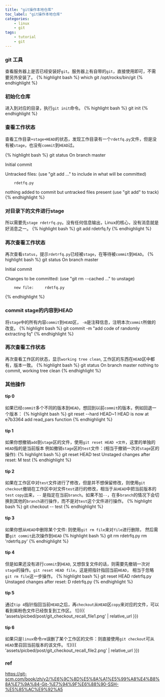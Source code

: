 ```yaml
---
title: "git操作本地仓库"
toc_label: "git操作本地仓库"
categories: 
    - linux
    - git
tags:
    - tutorial
    - git
---
```


### git 工具
查看服务器上是否已经安装好`git`。服务器上有自带的`git`，直接使用即可，不需要另外安装了。
{% highlight bash %}
which git
/opt/rocks/bin/git
{% endhighlight %}
<!--more-->

### 初始化仓库
进入到对应的目录，执行`git init`命令。
{% highlight bash %}
git init
{% endhighlight %}

### 查看工作状态
查看工作目录`+stage+HEAD`的状态，发现工作目录有一个`rdetfq.py`文件，但是没有被`stage`，也没有`commit`到`HEAD`过。

{% highlight bash %}
git status
On branch master

Initial commit

Untracked files:
    (use "git add <file>..." to include in what will be committed)

        rdetfq.py

nothing added to commit but untracked files present (use "git add" to track)
{% endhighlight %}

### 对目录下的文件进行stage
所以需要先`stage rdetrfq.py`。没有任何信息输出，Linux的核心，没有消息就是好消息之一。
{% highlight bash %}
git add rdetrfq.fy
{% endhighlight %}

### 再次查看工作状态
再次查看`status`，提示`rdetrfq.py`已经被`stage`，在等待被`commit`到`HEAD`。
{% highlight bash %}
git status
On branch master

Initial commit

Changes to be committed:
    (use "git rm --cached <file>..." to unstage)

        new file:     rdetfq.py
{% endhighlight %}

### commit stage的内容到HEAD
将`stage`中的所有内容`commit`到`HEAD`区， `-m`是注释信息，注明本次`commit`所做的改变。
{% highlight bash %}
git commit -m "add code of randomly extracting fq"
{% endhighlight %}

### 再次查看工作状态
再次查看工作区的状态，显示`working tree clean`, 工作区的东西在`HEAD`区中都有，版本一致。
{% highlight bash %}
git status
On branch master
nothing to commit, working tree clean
{% endhighlight %}

### 其他操作
#### tip 0
如果已经`commit`多个不同的版本到`HEAD`，想回到以前`commit`的版本，例如回退一个版本：
{% highlight bash %}
git reset --hard HEAD~1
HEAD is now at e7b3364 add read_pars function
{% endhighlight %}

#### tip 1
如果你想撤销`add`到`stage`区的文件，使用`git reset HEAD +文件`，这里的单独的`HEAD`指的是当前版本
例如撤销`stage`区的`test`文件：(相当于撤销一次对`stage`区的操作):
{% highlight bash %}
git reset HEAD test
Unstaged changes after reset:
M       test
{% endhighlight %}

#### tip 2
如果在工作区中对`test`文件进行了修改，但是并不想保留修改，则使用`git checkout`撤销在工作区中对文件`test`进行的修改，相当于从`HEAD`中把当前版本的`test` `copy`出来，`--` 是指定在当前`branch`。如果不加`--`，在多`branch`的情况下会切换到其他的`branch`进行操作，而不是对`test`这个文件进行操作。
{% highlight bash %}
git checkout -- test
{% endhighlight %}

#### tip 3
如果你想从`HEAD`中删除某个文件: 则使用`git rm file`来对`file`进行删除， 然后需要`git commit`此次操作到`HEAD`
{% highlight bash %}
git rm rdetrfq.py
rm 'rdetrfq.py'
{% endhighlight %}

#### tip 4
但是如果还没有进行`commit`到`HEAD`, 又想恢复文件的话，则需要先撤销一次对`stage`的操作。`git reset HEAD file`，这是把指针指回当前`HEAD`， 相当于忽略`git rm file`这一步操作。
{% highlight bash %}
git reset HEAD rdetrfq.py
Unstaged changes after reset:
D       rdetrfq.py
{% endhighlight %}

#### tip 5
通过`tip 4`指针指回当前`HEAD`之后，再`checkout`从`HEAD`区`copy`来对应的文件，可以看到紫粉色文件已经恢复到工作区。
![]({{ 'assets/picbed/post/git_checkout_recall_file1.png' | relative_url }})

#### tip 6 
如果只是`linux`命令`rm`误删了某个工作区的文件：则直接使用`git checkout`可从`HEAD`里召回当前版本的该文件。
![]({{ 'assets/picbed/post/git_checkout_recall_file2.png' | relative_url }})

### ref
https://git-scm.com/book/zh/v2/%E6%9C%8D%E5%8A%A1%E5%99%A8%E4%B8%8A%E7%9A%84-Git-%E7%94%9F%E6%88%90-SSH-%E5%85%AC%E9%92%A5
